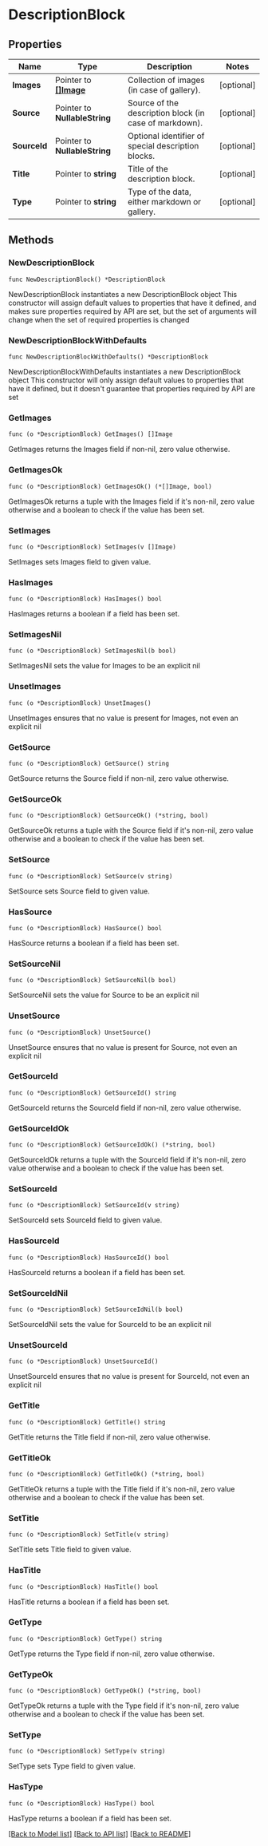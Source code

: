 # DescriptionBlock

## Properties

Name | Type | Description | Notes
------------ | ------------- | ------------- | -------------
**Images** | Pointer to [**[]Image**](Image.md) | Collection of images (in case of gallery). | [optional] 
**Source** | Pointer to **NullableString** | Source of the description block (in case of markdown). | [optional] 
**SourceId** | Pointer to **NullableString** | Optional identifier of special description blocks. | [optional] 
**Title** | Pointer to **string** | Title of the description block. | [optional] 
**Type** | Pointer to **string** | Type of the data, either markdown or gallery. | [optional] 

## Methods

### NewDescriptionBlock

`func NewDescriptionBlock() *DescriptionBlock`

NewDescriptionBlock instantiates a new DescriptionBlock object
This constructor will assign default values to properties that have it defined,
and makes sure properties required by API are set, but the set of arguments
will change when the set of required properties is changed

### NewDescriptionBlockWithDefaults

`func NewDescriptionBlockWithDefaults() *DescriptionBlock`

NewDescriptionBlockWithDefaults instantiates a new DescriptionBlock object
This constructor will only assign default values to properties that have it defined,
but it doesn't guarantee that properties required by API are set

### GetImages

`func (o *DescriptionBlock) GetImages() []Image`

GetImages returns the Images field if non-nil, zero value otherwise.

### GetImagesOk

`func (o *DescriptionBlock) GetImagesOk() (*[]Image, bool)`

GetImagesOk returns a tuple with the Images field if it's non-nil, zero value otherwise
and a boolean to check if the value has been set.

### SetImages

`func (o *DescriptionBlock) SetImages(v []Image)`

SetImages sets Images field to given value.

### HasImages

`func (o *DescriptionBlock) HasImages() bool`

HasImages returns a boolean if a field has been set.

### SetImagesNil

`func (o *DescriptionBlock) SetImagesNil(b bool)`

 SetImagesNil sets the value for Images to be an explicit nil

### UnsetImages
`func (o *DescriptionBlock) UnsetImages()`

UnsetImages ensures that no value is present for Images, not even an explicit nil
### GetSource

`func (o *DescriptionBlock) GetSource() string`

GetSource returns the Source field if non-nil, zero value otherwise.

### GetSourceOk

`func (o *DescriptionBlock) GetSourceOk() (*string, bool)`

GetSourceOk returns a tuple with the Source field if it's non-nil, zero value otherwise
and a boolean to check if the value has been set.

### SetSource

`func (o *DescriptionBlock) SetSource(v string)`

SetSource sets Source field to given value.

### HasSource

`func (o *DescriptionBlock) HasSource() bool`

HasSource returns a boolean if a field has been set.

### SetSourceNil

`func (o *DescriptionBlock) SetSourceNil(b bool)`

 SetSourceNil sets the value for Source to be an explicit nil

### UnsetSource
`func (o *DescriptionBlock) UnsetSource()`

UnsetSource ensures that no value is present for Source, not even an explicit nil
### GetSourceId

`func (o *DescriptionBlock) GetSourceId() string`

GetSourceId returns the SourceId field if non-nil, zero value otherwise.

### GetSourceIdOk

`func (o *DescriptionBlock) GetSourceIdOk() (*string, bool)`

GetSourceIdOk returns a tuple with the SourceId field if it's non-nil, zero value otherwise
and a boolean to check if the value has been set.

### SetSourceId

`func (o *DescriptionBlock) SetSourceId(v string)`

SetSourceId sets SourceId field to given value.

### HasSourceId

`func (o *DescriptionBlock) HasSourceId() bool`

HasSourceId returns a boolean if a field has been set.

### SetSourceIdNil

`func (o *DescriptionBlock) SetSourceIdNil(b bool)`

 SetSourceIdNil sets the value for SourceId to be an explicit nil

### UnsetSourceId
`func (o *DescriptionBlock) UnsetSourceId()`

UnsetSourceId ensures that no value is present for SourceId, not even an explicit nil
### GetTitle

`func (o *DescriptionBlock) GetTitle() string`

GetTitle returns the Title field if non-nil, zero value otherwise.

### GetTitleOk

`func (o *DescriptionBlock) GetTitleOk() (*string, bool)`

GetTitleOk returns a tuple with the Title field if it's non-nil, zero value otherwise
and a boolean to check if the value has been set.

### SetTitle

`func (o *DescriptionBlock) SetTitle(v string)`

SetTitle sets Title field to given value.

### HasTitle

`func (o *DescriptionBlock) HasTitle() bool`

HasTitle returns a boolean if a field has been set.

### GetType

`func (o *DescriptionBlock) GetType() string`

GetType returns the Type field if non-nil, zero value otherwise.

### GetTypeOk

`func (o *DescriptionBlock) GetTypeOk() (*string, bool)`

GetTypeOk returns a tuple with the Type field if it's non-nil, zero value otherwise
and a boolean to check if the value has been set.

### SetType

`func (o *DescriptionBlock) SetType(v string)`

SetType sets Type field to given value.

### HasType

`func (o *DescriptionBlock) HasType() bool`

HasType returns a boolean if a field has been set.


[[Back to Model list]](../README.md#documentation-for-models) [[Back to API list]](../README.md#documentation-for-api-endpoints) [[Back to README]](../README.md)


